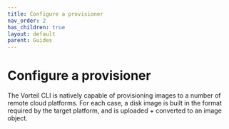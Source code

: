 ```yaml
---
title: Configure a provisioner
nav_order: 2
has_children: true
layout: default
parent: Guides
---
```


# Configure a provisioner

The Vorteil CLI is natively capable of provisioning images to a number of remote cloud platforms. For each case, a disk image is built in the format required by the target platform, and is uploaded + converted to an image object. 